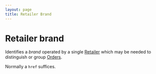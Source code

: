```yaml
---
layout: page
title: Retailer Brand
---
```


# Retailer brand

Identifies a *brand* operated by a single [Retailer](../concepts/retailer) which may be needed to distinguish or group [Orders](../concepts/order).

Normally a `href` suffices.
